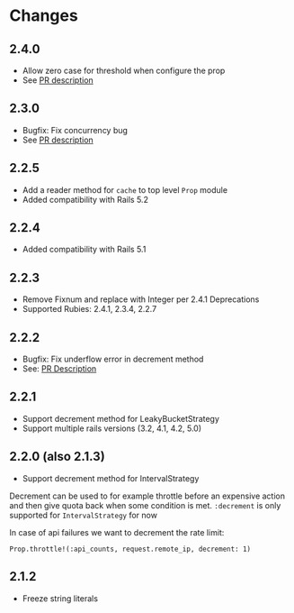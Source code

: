 # Changes

## 2.4.0

* Allow zero case for threshold when configure the prop
* See [PR description](https://github.com/zendesk/prop/pull/37)

## 2.3.0

* Bugfix: Fix concurrency bug
* See [PR description](https://github.com/zendesk/prop/pull/33)

## 2.2.5

* Add a reader method for `cache` to top level `Prop` module
* Added compatibility with Rails 5.2

## 2.2.4

* Added compatibility with Rails 5.1

## 2.2.3

* Remove Fixnum and replace with Integer per 2.4.1 Deprecations
* Supported Rubies: 2.4.1, 2.3.4, 2.2.7

## 2.2.2

* Bugfix: Fix underflow error in decrement method
* See: [PR Description](https://github.com/zendesk/prop/pull/26)

## 2.2.1

* Support decrement method for LeakyBucketStrategy
* Support multiple rails versions (3.2, 4.1, 4.2, 5.0)

## 2.2.0 (also 2.1.3)

* Support decrement method for IntervalStrategy

Decrement can be used to for example throttle before an expensive action and then give quota back when some condition is met.
`:decrement` is only supported for `IntervalStrategy` for now

In case of api failures we want to decrement the rate limit:

`Prop.throttle!(:api_counts, request.remote_ip, decrement: 1)`

## 2.1.2

* Freeze string literals
